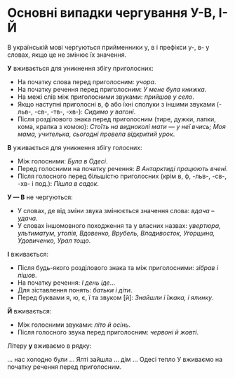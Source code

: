 # Основні випадки чергування У-В, І-Й

В українськiй мовi чергуються прийменники <span class="p1">у</span>, <span class="p1">в</span> i префiкси <span class="p1">у-</span>, <span class="p1">в-</span> у словах, якщо це не змiнює їх значення.

<b>У</b> вживається для уникнення збiгу приголосних:
* На початку слова перед приголосним: *учора*.
* На початку речення перед приголосним: *У мене була книжка*.
* На межi слiв мiж приголосними звуками: *прийшов у село*.
* Якщо наступнi приголоснi <span class="p1">в</span>, <span class="p1">ф</span> або їхнi сполуки з iншими звуками (<span class="p1">-льв-</span>, <span class="p1">-св-</span>, <span class="p1">-тв-</span>, <span class="p1">-хв-</span>): *Сидимо у вагонi*.
* Пiсля роздiлового знака перед приголосним (тире, дужки, лапки,
кома, крапка з комою): *Стоїть на видноколi мати — у неї вчись;
Моя мама, учителька, сьогоднi провела вiдкритий урок*.

<b>В</b> уживається для уникнення збiгу голосних:
* Мiж голосними: *Була в Одесi*.
* Перед голосними на початку речення: *В Антарктидi працюють
вченi*.
* Пiсля голосного перед бiльшiстю приголосних (крiм <span class="p1">в</span>, <span class="p1">ф</span>, <span class="p1">-льв-</span>, <span class="p1">-св-</span>, <span class="p1">-хв-</span> i под.): *Пiшла в садок*.

<b>У — В</b> не чергуються:
* У словах, де вiд змiни звука змiнюється значення слова: *вдача – удача*.
* У словах iншомовного походження та у власних назвах: *увертюра, ультиматум, утопiя, Вдовенко, Врубель, Владивосток,
Угорщина, Удовиченко, Урал тощо*.

<b>I</b> вживається:
* Пiсля будь-якого роздiлового знака та мiж приголосними: *зiбрав
i пiшов*.
* На початку речення: *I день iде*...
* Для зiставлення понять: *батьки i дiти*.
* Перед буквами <span class="p1">я</span>, <span class="p1">ю</span>, <span class="p1">є</span>, <span class="p1">ї</span> та звуком [<span class="p1">й</span>]: *Знайшли i їжака, i ялинку*.

<b>Й</b> вживається:
* Мiж голосними звуками: *лiто й осiнь*.
* Пiсля голосного звука перед приголосним: *червонi й жовтi*.



<quiz correctLabel="correct" incorrectLabel="incorrect" checkLabel="check">
    <question text="">
        <p>Літеру <b>у</b> вживаємо в рядку:</p>
        <answer correct>… нас холодно </answer>
        <answer>були … Ялті</answer>
        <answer>зайшла … дім</answer>
        <answer>… Одесі тепло</answer>
        <explanation>
        У вживаємо на початку речення перед приголосним.
        </explanation>
    </question>
</quiz>



